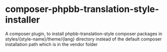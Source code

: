 # composer-phpbb-translation-style-installer
A composer plugin, to install phpbb-translation-style composer packages in styles/{style-name}/theme/{lang} directory instead of the default composer installation path which is in the vendor folder
